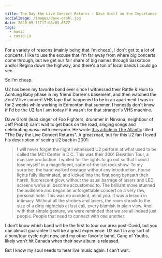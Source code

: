 ```yaml
---

title: The Day the Live Concert Returns - Dave Grohl on the Importance of Live Music
socialImage: /images/dave-grohl.jpg
date: 2020-05-11T17:08:09.657Z
tags:
  - music
  - covid-19
---
```

For a variety of reasons (mainly being that I'm cheap), I don't get to a lot of concerts. I like to use the excuse that I'm far away from where big concerts come through, but we get our fair share of big names through Saskatoon and/or Regina down the highway, and there's a ton of local bands I could go see. 

So I'm cheap.

U2 has been my favorite band ever since I witnessed their Rattle & Hum to Achtung Baby phase in my friend Darren's basement, and then watched the ZooTV live concert VHS tape that happened to be in an apartment I was in for 2 weeks while working in Edmonton that summer. I honestly don't know if I'd be the U2 fan I am today if it wasn't for that stranger's VHS machine.

Dave Grohl (lead singer of Foo Fighters, drummer in Nirvana, neighbour of Jeff Probst) can't wait to get back on the road, singing songs and celebrating *music* with everyone. He wrote [this article in The Atlantic](https://www.theatlantic.com/culture/archive/2020/05/dave-grohl-irreplaceable-thrill-rock-show/611113/) titled "The Day the Live Concert Returns". A great read, but for this U2 fan I loved his description of seeing U2 back in 2001:

> I will never forget the night I witnessed U2 perform at what used to be called the MCI Center in D.C. This was their 2001 Elevation Tour, a massive production. I waited for the lights to go out so that I could lose myself in a magnificent, state-of-the-art rock show. To my surprise, the band walked onstage without any introduction, house lights fully illuminated, and kicked into the first song beneath their harsh, fluorescent glow, without the usual barrage of lasers and LED screens we’ve all become accustomed to. The brilliant move stunned the audience and began an unforgettable concert on a very raw, personal note. This was no accident, mind you. It was a lesson in intimacy. Without all the strobes and lasers, the room shrank to the size of a dirty nightclub at last call, every blemish in plain view. And with that simple gesture, we were reminded that we are all indeed just people. People that need to connect with one another.

I don't know which band will be the first to tour our area post-Covid, but you can almost guarantee it will be a great experience. U2 isn't in any sort of album/tour cycle right now, and my other favorite band, Gang of Youths, likely won't hit Canada when their new album is released.

But I know my soul needs to hear live music again. I can't wait.